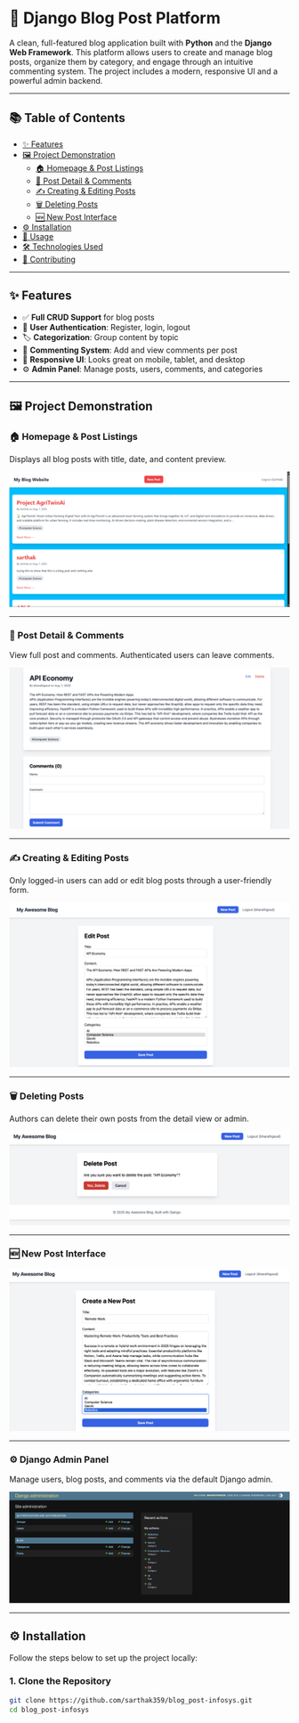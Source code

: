 # 📝 Django Blog Post Platform

A clean, full-featured blog application built with **Python** and the **Django Web Framework**. This platform allows users to create and manage blog posts, organize them by category, and engage through an intuitive commenting system. The project includes a modern, responsive UI and a powerful admin backend.

---

## 📚 Table of Contents

- [✨ Features](#-features)
- [🖼️ Project Demonstration](#-project-demonstration)
  - [🏠 Homepage & Post Listings](#-homepage--post-listings)
  - [📄 Post Detail & Comments](#-post-detail--comments)
  - [✍️ Creating & Editing Posts](#-creating--editing-posts)
  - [🗑️ Deleting Posts](#-deleting-posts)
  - [🆕 New Post Interface](#-new-post-interface)
- [⚙️ Installation](#-installation)
- [🚀 Usage](#-usage)
- [🛠 Technologies Used](#-technologies-used)
- [🤝 Contributing](#-contributing)

---

## ✨ Features

- ✅ **Full CRUD Support** for blog posts
- 🔐 **User Authentication**: Register, login, logout
- 🏷️ **Categorization**: Group content by topic
- 💬 **Commenting System**: Add and view comments per post
- 📱 **Responsive UI**: Looks great on mobile, tablet, and desktop
- ⚙️ **Admin Panel**: Manage posts, users, comments, and categories

---

## 🖼️ Project Demonstration

### 🏠 Homepage & Post Listings
Displays all blog posts with title, date, and content preview.

![Homepage Screenshot](https://github.com/sarthak359/blog_post-infosys/blob/main/Data/blog-homepage.png)

---

### 📄 Post Detail & Comments
View full post and comments. Authenticated users can leave comments.

![Post Detail Screenshot](https://github.com/bharathkukka/BlogApplication/blob/9f0f41f8912134423f207e41378f18dfbd94e75e/Data/commentpost.png)

---

### ✍️ Creating & Editing Posts
Only logged-in users can add or edit blog posts through a user-friendly form.

![Post Form Screenshot](https://github.com/bharathkukka/BlogApplication/blob/9f0f41f8912134423f207e41378f18dfbd94e75e/Data/editpost.png)

---

### 🗑️ Deleting Posts
Authors can delete their own posts from the detail view or admin.

![Post delete](https://github.com/bharathkukka/BlogApplication/blob/9f0f41f8912134423f207e41378f18dfbd94e75e/Data/deletepost.png)

---

### 🆕 New Post Interface

![new](https://github.com/bharathkukka/BlogApplication/blob/9f0f41f8912134423f207e41378f18dfbd94e75e/Data/newpost.png)

---

### ⚙️ Django Admin Panel

Manage users, blog posts, and comments via the default Django admin.

![admin](https://github.com/bharathkukka/BlogApplication/blob/2f82ca7f9bc4fefd22b037897372ff715e19f7e0/Data/djangointerface.png)

---

## ⚙️ Installation

Follow the steps below to set up the project locally:

### 1. Clone the Repository

```bash
git clone https://github.com/sarthak359/blog_post-infosys.git
cd blog_post-infosys
